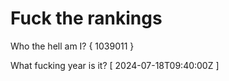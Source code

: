 # Fuck the rankings

Who the hell am I?
{ 1039011 }

What fucking year is it?
[ 2024-07-18T09:40:00Z ]

